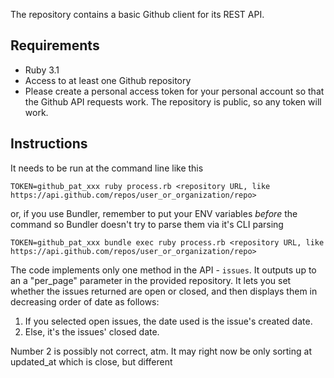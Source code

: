 The repository contains a basic Github client for its REST API.

## Requirements
* Ruby 3.1
* Access to at least one Github repository
* Please create a personal access token for your personal account so that the Github API requests work. The repository is public, so any token will work.

## Instructions
It needs to be run at the command line like this

```
TOKEN=github_pat_xxx ruby process.rb <repository URL, like https://api.github.com/repos/user_or_organization/repo>
```

or, if you use Bundler, remember to put your ENV variables *before* the command so Bundler doesn't try to parse them via
it's CLI parsing

```
TOKEN=github_pat_xxx bundle exec ruby process.rb <repository URL, like https://api.github.com/repos/user_or_organization/repo>
```

The code implements only one method in the API - `issues`. It outputs up to an a "per_page" parameter in the provided repository. It lets you set whether the issues returned are open or closed, and then displays them in decreasing order of date as follows:

1. If you selected open issues, the date used is the issue's created date.
2. Else, it's the issues' closed date.

Number 2 is possibly not correct, atm. It may right now be only sorting at updated_at which is close, but different

